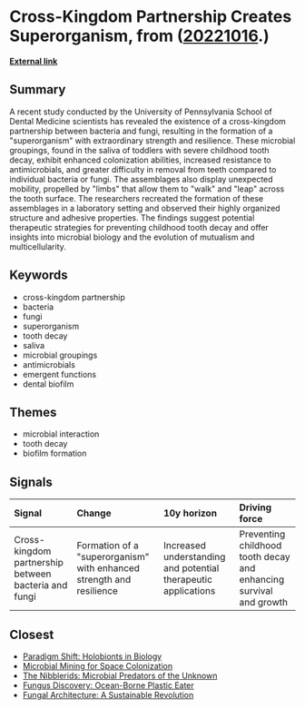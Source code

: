 # __Cross-Kingdom Partnership Creates Superorganism__, from ([20221016](https://kghosh.substack.com/p/20221016).)

__[External link](https://penntoday.upenn.edu/news/microbes-cause-cavities-can-form-superorganisms-able-crawl-and-spread-teeth)__



## Summary

A recent study conducted by the University of Pennsylvania School of Dental Medicine scientists has revealed the existence of a cross-kingdom partnership between bacteria and fungi, resulting in the formation of a "superorganism" with extraordinary strength and resilience. These microbial groupings, found in the saliva of toddlers with severe childhood tooth decay, exhibit enhanced colonization abilities, increased resistance to antimicrobials, and greater difficulty in removal from teeth compared to individual bacteria or fungi. The assemblages also display unexpected mobility, propelled by "limbs" that allow them to "walk" and "leap" across the tooth surface. The researchers recreated the formation of these assemblages in a laboratory setting and observed their highly organized structure and adhesive properties. The findings suggest potential therapeutic strategies for preventing childhood tooth decay and offer insights into microbial biology and the evolution of mutualism and multicellularity.

## Keywords

* cross-kingdom partnership
* bacteria
* fungi
* superorganism
* tooth decay
* saliva
* microbial groupings
* antimicrobials
* emergent functions
* dental biofilm

## Themes

* microbial interaction
* tooth decay
* biofilm formation

## Signals

| Signal                                               | Change                                                               | 10y horizon                                                    | Driving force                                                      |
|:-----------------------------------------------------|:---------------------------------------------------------------------|:---------------------------------------------------------------|:-------------------------------------------------------------------|
| Cross-kingdom partnership between bacteria and fungi | Formation of a "superorganism" with enhanced strength and resilience | Increased understanding and potential therapeutic applications | Preventing childhood tooth decay and enhancing survival and growth |

## Closest

* [Paradigm Shift: Holobionts in Biology](99e803820e0c09fbc3163a5a26ff49bb)
* [Microbial Mining for Space Colonization](a67f9e7de0ac3ab7399e7e056c0f8883)
* [The Nibblerids: Microbial Predators of the Unknown](279ad1b21581f6a15ca206621c443c6d)
* [Fungus Discovery: Ocean-Borne Plastic Eater](bc70fd3103590c44b95f146323f8c0d9)
* [Fungal Architecture: A Sustainable Revolution](944bbef81a6e19bc84f824a09fdece39)